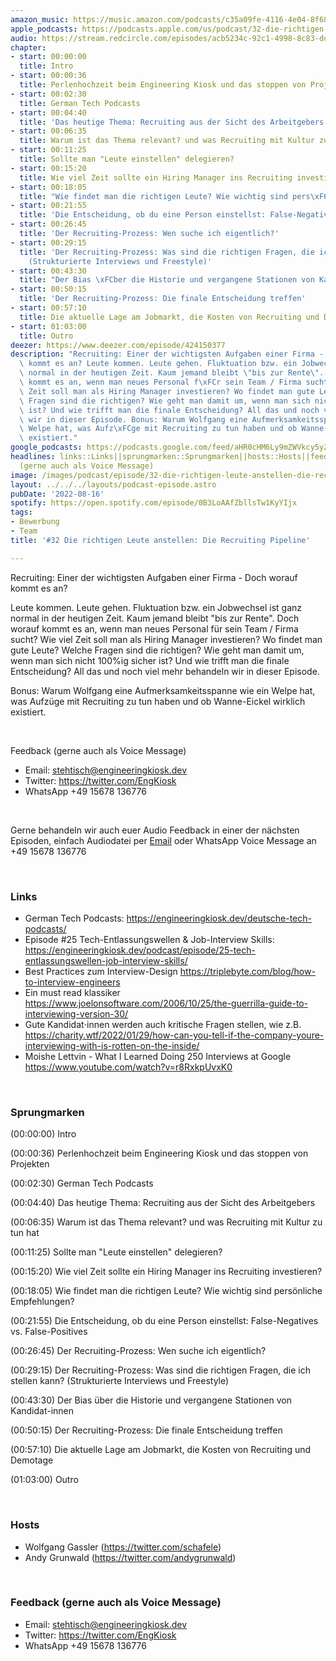 ```yaml
---
amazon_music: https://music.amazon.com/podcasts/c35a09fe-4116-4e04-8f68-77d61b112e46/episodes/166a84cc-2bb3-4867-8455-afb144aebfaf/engineering-kiosk-32-die-richtigen-leute-anstellen-die-recruiting-pipeline
apple_podcasts: https://podcasts.apple.com/us/podcast/32-die-richtigen-leute-anstellen-die-recruiting-pipeline/id1603082924?i=1000576207101&uo=4
audio: https://stream.redcircle.com/episodes/acb5234c-92c1-4998-8c83-ddb1b16fff38/stream.mp3
chapter:
- start: 00:00:00
  title: Intro
- start: 00:00:36
  title: Perlenhochzeit beim Engineering Kiosk und das stoppen von Projekten
- start: 00:02:30
  title: German Tech Podcasts
- start: 00:04:40
  title: 'Das heutige Thema: Recruiting aus der Sicht des Arbeitgebers'
- start: 00:06:35
  title: Warum ist das Thema relevant? und was Recruiting mit Kultur zu tun hat
- start: 00:11:25
  title: Sollte man "Leute einstellen" delegieren?
- start: 00:15:20
  title: Wie viel Zeit sollte ein Hiring Manager ins Recruiting investieren?
- start: 00:18:05
  title: "Wie findet man die richtigen Leute? Wie wichtig sind pers\xF6nliche Empfehlungen?"
- start: 00:21:55
  title: 'Die Entscheidung, ob du eine Person einstellst: False-Negatives vs. False-Positives'
- start: 00:26:45
  title: 'Der Recruiting-Prozess: Wen suche ich eigentlich?'
- start: 00:29:15
  title: 'Der Recruiting-Prozess: Was sind die richtigen Fragen, die ich stellen kann?
    (Strukturierte Interviews und Freestyle)'
- start: 00:43:30
  title: "Der Bias \xFCber die Historie und vergangene Stationen von Kandidat-innen"
- start: 00:50:15
  title: 'Der Recruiting-Prozess: Die finale Entscheidung treffen'
- start: 00:57:10
  title: Die aktuelle Lage am Jobmarkt, die Kosten von Recruiting und Demotage
- start: 01:03:00
  title: Outro
deezer: https://www.deezer.com/episode/424150377
description: "Recruiting: Einer der wichtigsten Aufgaben einer Firma - Doch worauf\
  \ kommt es an? Leute kommen. Leute gehen. Fluktuation bzw. ein Jobwechsel ist ganz\
  \ normal in der heutigen Zeit. Kaum jemand bleibt \"bis zur Rente\". Doch worauf\
  \ kommt es an, wenn man neues Personal f\xFCr sein Team / Firma sucht? Wie viel\
  \ Zeit soll man als Hiring Manager investieren? Wo findet man gute Leute? Welche\
  \ Fragen sind die richtigen? Wie geht man damit um, wenn man sich nicht 100%ig sicher\
  \ ist? Und wie trifft man die finale Entscheidung? All das und noch viel mehr behandeln\
  \ wir in dieser Episode. Bonus: Warum Wolfgang eine Aufmerksamkeitsspanne wie ein\
  \ Welpe hat, was Aufz\xFCge mit Recruiting zu tun haben und ob Wanne-Eickel wirklich\
  \ existiert."
google_podcasts: https://podcasts.google.com/feed/aHR0cHM6Ly9mZWVkcy5yZWRjaXJjbGUuY29tLzBlY2ZkZmQ3LWZkYTEtNGMzZC05NTE1LTQ3NjcyN2Y5ZGY1ZQ/episode/MWVmMzEwMWMtMWYzNi00NmQ1LTg1OTQtZWYyZTM5ODFmNWEz?sa=X&ved=2ahUKEwiyvMa20sr5AhWmkGoFHRKaARkQkfYCegQIARAF
headlines: links::Links||sprungmarken::Sprungmarken||hosts::Hosts||feedback-gerne-auch-als-voice-message::Feedback
  (gerne auch als Voice Message)
image: /images/podcast/episode/32-die-richtigen-leute-anstellen-die-recruiting-pipeline.jpg
layout: ../../../layouts/podcast-episode.astro
pubDate: '2022-08-16'
spotify: https://open.spotify.com/episode/0B3LoAAfZbllsTw1KyYIjx
tags:
- Bewerbung
- Team
title: '#32 Die richtigen Leute anstellen: Die Recruiting Pipeline'

---
```

<p>Recruiting: Einer der wichtigsten Aufgaben einer Firma - Doch worauf kommt es an?</p><p>Leute kommen. Leute gehen. Fluktuation bzw. ein Jobwechsel ist ganz normal in der heutigen Zeit. Kaum jemand bleibt &#34;bis zur Rente&#34;. Doch worauf kommt es an, wenn man neues Personal für sein Team / Firma sucht? Wie viel Zeit soll man als Hiring Manager investieren? Wo findet man gute Leute? Welche Fragen sind die richtigen? Wie geht man damit um, wenn man sich nicht 100%ig sicher ist? Und wie trifft man die finale Entscheidung? All das und noch viel mehr behandeln wir in dieser Episode.</p><p>Bonus: Warum Wolfgang eine Aufmerksamkeitsspanne wie ein Welpe hat, was Aufzüge mit Recruiting zu tun haben und ob Wanne-Eickel wirklich existiert.</p><p><br></p><p>Feedback (gerne auch als Voice Message)</p><ul><li>Email: <a href="mailto:stehtisch@engineeringkiosk.dev" rel="nofollow">stehtisch@engineeringkiosk.dev</a></li><li>Twitter: <a href="https://twitter.com/EngKiosk" rel="nofollow">https://twitter.com/EngKiosk</a></li><li>WhatsApp +49 15678 136776</li></ul><p><br></p><p>Gerne behandeln wir auch euer Audio Feedback in einer der nächsten Episoden, einfach Audiodatei per <a href="https://engineeringkiosk.dev/kontakt/">Email</a> oder WhatsApp Voice Message an +49 15678 136776</p><p><br></p><h3 id="links">Links</h3><ul><li>​​German Tech Podcasts: <a href="https://engineeringkiosk.dev/deutsche-tech-podcasts/">https://engineeringkiosk.dev/deutsche-tech-podcasts/</a></li><li>Episode #25 Tech-Entlassungswellen &amp; Job-Interview Skills: <a href="https://engineeringkiosk.dev/podcast/episode/25-tech-entlassungswellen-job-interview-skills/">https://engineeringkiosk.dev/podcast/episode/25-tech-entlassungswellen-job-interview-skills/</a></li><li>Best Practices zum Interview-Design <a href="https://triplebyte.com/blog/how-to-interview-engineers" rel="nofollow">https://triplebyte.com/blog/how-to-interview-engineers</a> </li><li>Ein must read klassiker <a href="https://www.joelonsoftware.com/2006/10/25/the-guerrilla-guide-to-interviewing-version-30/" rel="nofollow">https://www.joelonsoftware.com/2006/10/25/the-guerrilla-guide-to-interviewing-version-30/</a> </li><li>Gute Kandidat⋅innen werden auch kritische Fragen stellen, wie z.B. <a href="https://charity.wtf/2022/01/29/how-can-you-tell-if-the-company-youre-interviewing-with-is-rotten-on-the-inside/" rel="nofollow">https://charity.wtf/2022/01/29/how-can-you-tell-if-the-company-youre-interviewing-with-is-rotten-on-the-inside/</a> </li><li>Moishe Lettvin - What I Learned Doing 250 Interviews at Google <a href="https://www.youtube.com/watch?v=r8RxkpUvxK0" rel="nofollow">https://www.youtube.com/watch?v=r8RxkpUvxK0</a> </li></ul><p><br></p><h3 id="sprungmarken">Sprungmarken</h3><p><span>(00:00:00) Intro</span></p><p><span>(00:00:36) Perlenhochzeit beim Engineering Kiosk und das stoppen von Projekten</span></p><p><span>(00:02:30) German Tech Podcasts</span></p><p><span>(00:04:40) Das heutige Thema: Recruiting aus der Sicht des Arbeitgebers</span></p><p><span>(00:06:35) Warum ist das Thema relevant? und was Recruiting mit Kultur zu tun hat</span></p><p><span>(00:11:25) Sollte man &#34;Leute einstellen&#34; delegieren?</span></p><p><span>(00:15:20) Wie viel Zeit sollte ein Hiring Manager ins Recruiting investieren?</span></p><p><span>(00:18:05) Wie findet man die richtigen Leute? Wie wichtig sind persönliche Empfehlungen?</span></p><p><span>(00:21:55) Die Entscheidung, ob du eine Person einstellst: False-Negatives vs. False-Positives</span></p><p><span>(00:26:45) Der Recruiting-Prozess: Wen suche ich eigentlich?</span></p><p><span>(00:29:15) Der Recruiting-Prozess: Was sind die richtigen Fragen, die ich stellen kann? (Strukturierte Interviews und Freestyle)</span></p><p><span>(00:43:30) Der Bias über die Historie und vergangene Stationen von Kandidat-innen</span></p><p><span>(00:50:15) Der Recruiting-Prozess: Die finale Entscheidung treffen</span></p><p><span>(00:57:10) Die aktuelle Lage am Jobmarkt, die Kosten von Recruiting und Demotage</span></p><p><span>(01:03:00) Outro</span></p><p><br></p><h3 id="hosts">Hosts</h3><ul><li>Wolfgang Gassler (<a href="https://twitter.com/schafele" rel="nofollow">https://twitter.com/schafele</a>)</li><li>Andy Grunwald (<a href="https://twitter.com/andygrunwald" rel="nofollow">https://twitter.com/andygrunwald</a>)</li></ul><p><br></p><h3 id="feedback-gerne-auch-als-voice-message">Feedback (gerne auch als Voice Message)</h3><ul><li>Email: <a href="mailto:stehtisch@engineeringkiosk.dev" rel="nofollow">stehtisch@engineeringkiosk.dev</a></li><li>Twitter: <a href="https://twitter.com/EngKiosk" rel="nofollow">https://twitter.com/EngKiosk</a></li><li>WhatsApp +49 15678 136776</li></ul>